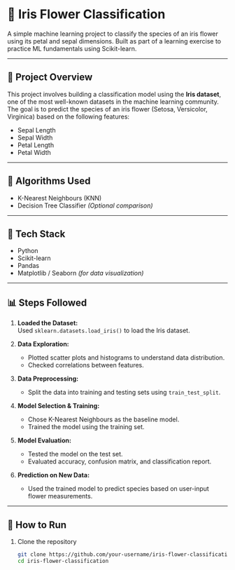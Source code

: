 # 🌸 Iris Flower Classification

A simple machine learning project to classify the species of an iris flower using its petal and sepal dimensions. Built as part of a learning exercise to practice ML fundamentals using Scikit-learn.

---

## 📌 Project Overview

This project involves building a classification model using the **Iris dataset**, one of the most well-known datasets in the machine learning community. The goal is to predict the species of an iris flower (Setosa, Versicolor, Virginica) based on the following features:

- Sepal Length  
- Sepal Width  
- Petal Length  
- Petal Width  

---
 
## 🧠 Algorithms Used

- K-Nearest Neighbours (KNN)  
- Decision Tree Classifier *(Optional comparison)*

---

## 🔧 Tech Stack

- Python  
- Scikit-learn  
- Pandas  
- Matplotlib / Seaborn *(for data visualization)*

---

## 📊 Steps Followed

1. **Loaded the Dataset:**  
   Used `sklearn.datasets.load_iris()` to load the Iris dataset.

2. **Data Exploration:**  
   - Plotted scatter plots and histograms to understand data distribution.
   - Checked correlations between features.

3. **Data Preprocessing:**  
   - Split the data into training and testing sets using `train_test_split`.

4. **Model Selection & Training:**  
   - Chose K-Nearest Neighbours as the baseline model.
   - Trained the model using the training set.

5. **Model Evaluation:**  
   - Tested the model on the test set.
   - Evaluated accuracy, confusion matrix, and classification report.

6. **Prediction on New Data:**  
   - Used the trained model to predict species based on user-input flower measurements.

---

## 📌 How to Run

1. Clone the repository  
   ```bash
   git clone https://github.com/your-username/iris-flower-classification.git
   cd iris-flower-classification
